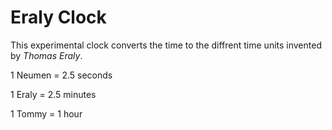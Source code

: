 # Eraly Clock
This experimental clock converts the time to the diffrent time units invented by *Thomas Eraly*.



1 Neumen = 2.5 seconds

1 Eraly = 2.5 minutes

1 Tommy = 1 hour
